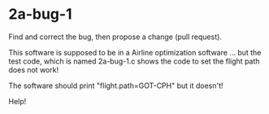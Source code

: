 # 2a-bug-1
Find and correct the bug, then propose a change (pull request).


This software is supposed to be in a Airline optimization software ...
but the test code, which is named 2a-bug-1.c shows the code to set the flight path does not work!

The software should print "flight.path=GOT-CPH" but it doesn't!

Help!


